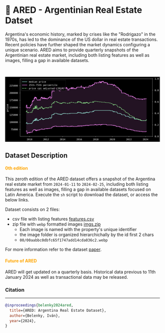 # 🧉 ARED - Argentinian Real Estate Datset


Argentina's economic history, marked by crises like the "Rodrigazo" in the 1970s, has led to the dominance of the US dollar in real estate transactions. Recent policies have further shaped the market dynamics configuring a unique scenario. ARED aims to provide quarterly snapshots of the Argentinian real estate market, including both listing features as well as images, filling a gap in available datasets.

<br/>

![image](./assets/usdm2evolution.png)


## Dataset Description

#### <span style="color:orange">0th edition</span>

This zeroth edition of the ARED dataset offers a snapshot of the Argentina real estate market from `2024-01-11` to `2024-02-25`, including both listing features as well as images, filling a gap in available datasets focused on Latin America. Execute the `sh` script to download the dataset, or access the below links.

Dataset consists on 2 files:
- csv file with listing features [features.csv](https://ared0.s3.amazonaws.com/0_ARED.csv)
- zip file with `webp` formatted images [imgs.zip](https://ared0.s3.amazonaws.com/ared0.tar.gz)
    - Each image is named with the property's unique identifier
    - the image folder is organized hierarchichally by the id first 2 chars
    - `00/00aabbc0dbfc65f1747add14cda036c2.webp`

<!-- to be added on publication -->
For more information refer to the dataset [paper](assets/ARED.pdf).


#### <span style="color:orange">Future of ARED</span>
ARED will get updated on a quarterly basis. Historical data previous to 11th January 2024 as well as transactional data may be released.


### Citation
----
```bibtex
@inproceedings{belenky2024ared,
  title={ARED: Argentina Real Estate Dataset},
  author={Belenky, Iván},
  year={2024},
}
```